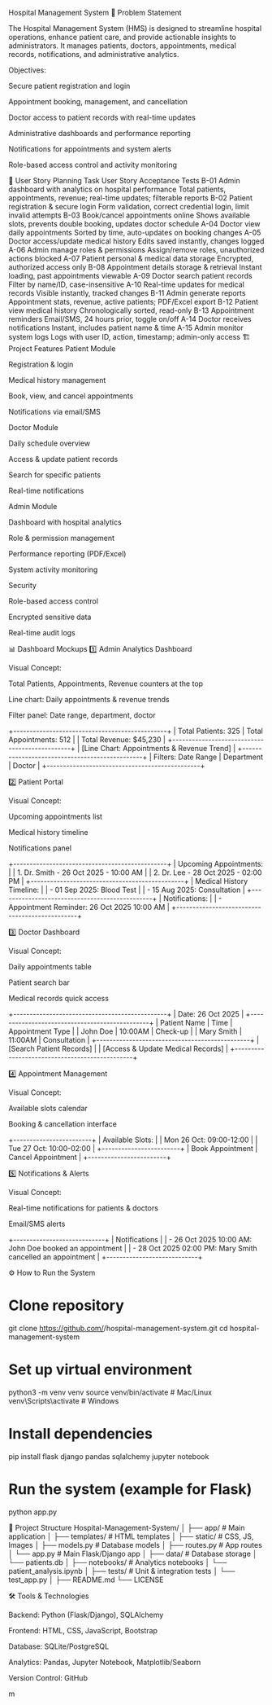 Hospital Management System
📌 Problem Statement

The Hospital Management System (HMS) is designed to streamline hospital operations, enhance patient care, and provide actionable insights to administrators. It manages patients, doctors, appointments, medical records, notifications, and administrative analytics.

Objectives:

Secure patient registration and login

Appointment booking, management, and cancellation

Doctor access to patient records with real-time updates

Administrative dashboards and performance reporting

Notifications for appointments and system alerts

Role-based access control and activity monitoring

📝 User Story Planning
Task	User Story	Acceptance Tests
B-01	Admin dashboard with analytics on hospital performance	Total patients, appointments, revenue; real-time updates; filterable reports
B-02	Patient registration & secure login	Form validation, correct credential login, limit invalid attempts
B-03	Book/cancel appointments online	Shows available slots, prevents double booking, updates doctor schedule
A-04	Doctor view daily appointments	Sorted by time, auto-updates on booking changes
A-05	Doctor access/update medical history	Edits saved instantly, changes logged
A-06	Admin manage roles & permissions	Assign/remove roles, unauthorized actions blocked
A-07	Patient personal & medical data storage	Encrypted, authorized access only
B-08	Appointment details storage & retrieval	Instant loading, past appointments viewable
A-09	Doctor search patient records	Filter by name/ID, case-insensitive
A-10	Real-time updates for medical records	Visible instantly, tracked changes
B-11	Admin generate reports	Appointment stats, revenue, active patients; PDF/Excel export
B-12	Patient view medical history	Chronologically sorted, read-only
B-13	Appointment reminders	Email/SMS, 24 hours prior, toggle on/off
A-14	Doctor receives notifications	Instant, includes patient name & time
A-15	Admin monitor system logs	Logs with user ID, action, timestamp; admin-only access
🏗️ Project Features
Patient Module

Registration & login

Medical history management

Book, view, and cancel appointments

Notifications via email/SMS

Doctor Module

Daily schedule overview

Access & update patient records

Search for specific patients

Real-time notifications

Admin Module

Dashboard with hospital analytics

Role & permission management

Performance reporting (PDF/Excel)

System activity monitoring

Security

Role-based access control

Encrypted sensitive data

Real-time audit logs

📊 Dashboard Mockups
1️⃣ Admin Analytics Dashboard

Visual Concept:

Total Patients, Appointments, Revenue counters at the top

Line chart: Daily appointments & revenue trends

Filter panel: Date range, department, doctor

+-----------------------------------------------+
| Total Patients: 325  | Total Appointments: 512 |
| Total Revenue: $45,230                          |
+-----------------------------------------------+
| [Line Chart: Appointments & Revenue Trend]    |
+-----------------------------------------------+
| Filters: Date Range | Department | Doctor     |
+-----------------------------------------------+

2️⃣ Patient Portal

Visual Concept:

Upcoming appointments list

Medical history timeline

Notifications panel

+-----------------------------------------------+
| Upcoming Appointments:                        |
| 1. Dr. Smith - 26 Oct 2025 - 10:00 AM        |
| 2. Dr. Lee - 28 Oct 2025 - 02:00 PM          |
+-----------------------------------------------+
| Medical History Timeline:                     |
| - 01 Sep 2025: Blood Test                     |
| - 15 Aug 2025: Consultation                   |
+-----------------------------------------------+
| Notifications:                               |
| - Appointment Reminder: 26 Oct 2025 10:00 AM |
+-----------------------------------------------+

3️⃣ Doctor Dashboard

Visual Concept:

Daily appointments table

Patient search bar

Medical records quick access

+-----------------------------------------------+
| Date: 26 Oct 2025                              |
+-----------------------------------------------+
| Patient Name | Time    | Appointment Type     |
| John Doe     | 10:00AM | Check-up            |
| Mary Smith   | 11:00AM | Consultation        |
+-----------------------------------------------+
| [Search Patient Records]                       |
| [Access & Update Medical Records]             |
+-----------------------------------------------+

4️⃣ Appointment Management

Visual Concept:

Available slots calendar

Booking & cancellation interface

+------------------------+
| Available Slots:       |
| Mon 26 Oct: 09:00-12:00 |
| Tue 27 Oct: 10:00-02:00 |
+------------------------+
| Book Appointment | Cancel Appointment |
+------------------------+

5️⃣ Notifications & Alerts

Visual Concept:

Real-time notifications for patients & doctors

Email/SMS alerts

+----------------------------+
| Notifications              |
| - 26 Oct 2025 10:00 AM: John Doe booked an appointment |
| - 28 Oct 2025 02:00 PM: Mary Smith cancelled an appointment |
+----------------------------+

⚙️ How to Run the System
# Clone repository
git clone https://github.com/<yourusername>/hospital-management-system.git
cd hospital-management-system

# Set up virtual environment
python3 -m venv venv
source venv/bin/activate   # Mac/Linux
venv\Scripts\activate      # Windows

# Install dependencies
pip install flask django pandas sqlalchemy jupyter notebook

# Run the system (example for Flask)
python app.py

📂 Project Structure
Hospital-Management-System/
│
├── app/                     # Main application
│   ├── templates/           # HTML templates
│   ├── static/              # CSS, JS, Images
│   ├── models.py            # Database models
│   ├── routes.py            # App routes
│   └── app.py               # Main Flask/Django app
│
├── data/                    # Database storage
│   └── patients.db
│
├── notebooks/               # Analytics notebooks
│   └── patient_analysis.ipynb
│
├── tests/                   # Unit & integration tests
│   └── test_app.py
│
├── README.md
└── LICENSE

🛠️ Tools & Technologies

Backend: Python (Flask/Django), SQLAlchemy

Frontend: HTML, CSS, JavaScript, Bootstrap

Database: SQLite/PostgreSQL

Analytics: Pandas, Jupyter Notebook, Matplotlib/Seaborn

Version Control: GitHub

m
